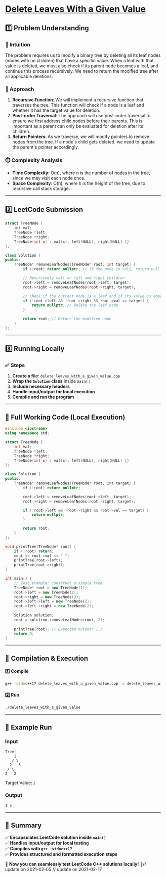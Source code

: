 # **[Delete Leaves With a Given Value](https://leetcode.com/problems/delete-leaves-with-a-given-value/description/)**  

## **1️⃣ Problem Understanding**  
### **📌 Intuition**  
The problem requires us to modify a binary tree by deleting all its leaf nodes (nodes with no children) that have a specific value. When a leaf with that value is deleted, we must also check if its parent node becomes a leaf, and continue this process recursively. We need to return the modified tree after all applicable deletions.

### **🚀 Approach**  
1. **Recursive Function**: We will implement a recursive function that traverses the tree. This function will check if a node is a leaf and whether it has the target value for deletion.
2. **Post-order Traversal**: The approach will use post-order traversal to ensure we first address child nodes before their parents. This is important as a parent can only be evaluated for deletion after its children.
3. **Return Pointers**: As we traverse, we will modify pointers to remove nodes from the tree. If a node's child gets deleted, we need to update the parent's pointer accordingly.

### **⏱️ Complexity Analysis**  
- **Time Complexity**: O(n), where n is the number of nodes in the tree, since we may visit each node once.
- **Space Complexity**: O(h), where h is the height of the tree, due to recursive call stack storage.

---  

## **2️⃣ LeetCode Submission**  
```cpp
struct TreeNode {
    int val;
    TreeNode *left;
    TreeNode *right;
    TreeNode(int x) : val(x), left(NULL), right(NULL) {}
};

class Solution {
public:
    TreeNode* removeLeafNodes(TreeNode* root, int target) {
        if (!root) return nullptr; // If the node is null, return null

        // Recursively call on left and right children
        root->left = removeLeafNodes(root->left, target);
        root->right = removeLeafNodes(root->right, target);

        // Check if the current node is a leaf and if its value is equal to target
        if (!root->left && !root->right && root->val == target) {
            return nullptr; // Delete the leaf node
        }

        return root; // Return the modified node
    }
};
```  

---  

## **3️⃣ Running Locally**  
### **✅ Steps**  
1. **Create a file**: `delete_leaves_with_a_given_value.cpp`  
2. **Wrap the `Solution` class** inside `main()`  
3. **Include necessary headers**  
4. **Handle input/output for local execution**  
5. **Compile and run the program**  

---  

## **📝 Full Working Code (Local Execution)**  
```cpp
#include <iostream>
using namespace std;

struct TreeNode {
    int val;
    TreeNode *left;
    TreeNode *right;
    TreeNode(int x) : val(x), left(NULL), right(NULL) {}
};

class Solution {
public:
    TreeNode* removeLeafNodes(TreeNode* root, int target) {
        if (!root) return nullptr;

        root->left = removeLeafNodes(root->left, target);
        root->right = removeLeafNodes(root->right, target);

        if (!root->left && !root->right && root->val == target) {
            return nullptr;
        }

        return root;
    }
};

void printTree(TreeNode* root) {
    if (!root) return;
    cout << root->val << " ";
    printTree(root->left);
    printTree(root->right);
}

int main() {
    // Test example: construct a simple tree
    TreeNode* root = new TreeNode(1);
    root->left = new TreeNode(2);
    root->right = new TreeNode(3);
    root->left->left = new TreeNode(2);
    root->left->right = new TreeNode(2);
    
    Solution solution;
    root = solution.removeLeafNodes(root, 2);
    
    printTree(root); // Expected output: 1 3
    return 0;
}
```  

---  

## **🔧 Compilation & Execution**  
#### **1️⃣ Compile**  
```bash
g++ -std=c++17 delete_leaves_with_a_given_value.cpp -o delete_leaves_with_a_given_value
```  

#### **2️⃣ Run**  
```bash
./delete_leaves_with_a_given_value
```  

---  

## **🎯 Example Run**  
### **Input**  
```
Tree:
    1
   / \
  2   3
 / \
2   2
```
Target Value: `2`
### **Output**  
```
1 3 
```  

---  

## **📌 Summary**  
✅ **Encapsulates LeetCode solution inside `main()`**  
✅ **Handles input/output for local testing**  
✅ **Compiles with `g++ -std=c++17`**  
✅ **Provides structured and formatted execution steps**  

🚀 **Now you can seamlessly test LeetCode C++ solutions locally!** 🚀// update on 2021-02-05
// update on 2021-02-17
